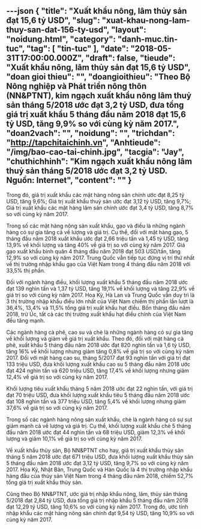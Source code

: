 ---json
{
    "title": "Xuất khẩu nông, lâm thủy sản đạt 15,6 tỷ USD",
    "slug": "xuat-khau-nong-lam-thuy-san-dat-156-ty-usd",
    "layout": "noidung.html",
    "category": "danh-muc.tin-tuc",
    "tag": [
        "tin-tuc"
    ],
    "date": "2018-05-31T17:00:00.000Z",
    "draft": false,
    "tieude": "Xuất khẩu nông, lâm thủy sản đạt 15,6 tỷ USD",
    "doan gioi thieu": "",
    "doangioithieu": "Theo Bộ Nông nghiệp và Phát triển nông thôn (NN&PTNT), kim ngạch xuất khẩu nông lâm thuỷ sản tháng 5/2018 ước đạt 3,2 tỷ USD, đưa tổng giá trị xuất khẩu 5 tháng đầu năm 2018 đạt 15,6 tỷ USD, tăng 9,9% so với cùng kỳ năm 2017.",
    "doan2vach": "",
    "noidung": "",
    "trichdan": "http://tapchitaichinh.vn",
    "Anhtieude": "/img/bao-cao-tai-chinh.jpg",
    "tacgia": "Jay",
    "chuthichhinh": "Kim ngạch xuất khẩu nông lâm thuỷ sản tháng 5/2018 ước đạt 3,2 tỷ USD. Nguồn: Internet",
    "__content__": ""
}
---
<p><span style="font-size:14px">Trong đ&oacute;, gi&aacute; trị&nbsp;xuất khẩu&nbsp;c&aacute;c mặt h&agrave;ng n&ocirc;ng sản ch&iacute;nh ước đạt 8,25 tỷ USD, tăng 9,6%; Gi&aacute; trị xuất khẩu thuỷ sản ước đạt 3,12 tỷ USD, tăng 9,7%; Gi&aacute; trị xuất khẩu c&aacute;c mặt h&agrave;ng l&acirc;m sản ch&iacute;nh ước đạt 3,4 tỷ USD, tăng 8,7% so với c&ugrave;ng kỳ năm 2017.</span></p>

<p><span style="font-size:14px">Trong số c&aacute;c mặt h&agrave;ng n&ocirc;ng sản xuất khẩu, gạo v&agrave; điều l&agrave; những ng&agrave;nh h&agrave;ng c&oacute; sự gia tăng cả về lượng v&agrave; gi&aacute; trị. Cụ thể, đối với mặt h&agrave;ng gạo, 5 th&aacute;ng đầu năm 2018 xuất khẩu ước đạt 2,66 triệu tấn v&agrave; 1,45 tỷ USD, tăng 13,9% về khối lượng v&agrave; tăng 40% về gi&aacute; trị so với c&ugrave;ng kỳ năm 2017. Gi&aacute; gạo xuất khẩu b&igrave;nh qu&acirc;n 4 th&aacute;ng đầu năm 2018 đạt 503 USD/tấn, tăng 12,9% so với c&ugrave;ng kỳ năm 2017. Trung Quốc vẫn tiếp tục đứng vị tr&iacute; thứ nhất về&nbsp;thị trường&nbsp;nhập khẩu&nbsp;gạo của Việt Nam trong 4 th&aacute;ng đầu năm 2018 với 33,5% thị phần.</span></p>

<p><span style="font-size:14px">Đối với ng&agrave;nh h&agrave;ng điều, khối lượng xuất khẩu 5 th&aacute;ng đầu năm 2018 ước đạt 139 ngh&igrave;n tấn v&agrave; 1,37 tỷ USD, tăng 19,1% về khối lượng v&agrave; tăng 22,9% về gi&aacute; trị so với c&ugrave;ng kỳ năm 2017. Hoa Kỳ, H&agrave; Lan v&agrave; Trung Quốc vẫn duy tr&igrave; l&agrave; 3 thị trường nhập khẩu điều lớn nhất của Việt Nam chiếm thị phần lần lượt l&agrave; 36,4%, 13,4% v&agrave; 11,5% tổng gi&aacute; trị xuất khẩu hạt điều. Bốn th&aacute;ng đầu năm 2018, trừ &Uacute;c, tất cả c&aacute;c thị trường xuất khẩu hạt điều ch&iacute;nh của Việt Nam đều tăng mạnh.</span></p>

<p><span style="font-size:14px">C&aacute;c ng&agrave;nh h&agrave;ng c&agrave; ph&ecirc;, cao su v&agrave; ch&egrave; l&agrave; những ng&agrave;nh h&agrave;ng c&oacute; sự gia tăng về khối lượng v&agrave; giảm về gi&aacute; trị xuất khẩu. Theo đ&oacute;, đối với mặt h&agrave;ng c&agrave; ph&ecirc;, xuất khẩu 5 th&aacute;ng đầu năm 2018 ước đạt 820 ngh&igrave;n tấn v&agrave; 1,6 tỷ USD, tăng 16% về khối lượng nhưng giảm tăng 0,8% về gi&aacute; trị so với c&ugrave;ng kỳ năm 2017. Đối với mặt h&agrave;ng cao su, th&aacute;ng 5/2017 đạt 93 ngh&igrave;n tấn với gi&aacute; trị đạt 133 triệu USD, đưa khối lượng xuất khẩu cao su 5 th&aacute;ng đầu năm 2018 ước đạt 424 ngh&igrave;n tấn v&agrave; 620 triệu USD, tăng 17,4% về khối lượng nhưng giảm 12,4% về gi&aacute; trị so với c&ugrave;ng kỳ năm 2017.</span></p>

<p><span style="font-size:14px">Khối lượng ti&ecirc;u xuất khẩu th&aacute;ng 5 năm 2018 ước đạt 22 ngh&igrave;n tấn, với gi&aacute; trị đạt 70 triệu USD, đưa khối lượng xuất khẩu ti&ecirc;u 5 th&aacute;ng đầu năm 2018 ước đạt 108 ngh&igrave;n tấn v&agrave; 377 triệu USD, tăng 5,4% về khối lượng nhưng giảm 37,6% về gi&aacute; trị so với c&ugrave;ng kỳ năm 2017.</span></p>

<p><span style="font-size:14px">Trong số c&aacute;c ng&agrave;nh h&agrave;ng n&ocirc;ng sản xuất khẩu, ch&egrave; l&agrave; ng&agrave;nh h&agrave;ng c&oacute; sự sụt giảm mạnh cả về lượng v&agrave; gi&aacute; trị. Cụ thể, khối lượng xuất khẩu ch&egrave; 5 th&aacute;ng đầu năm 2018 ước đạt 44 ngh&igrave;n tấn v&agrave; 68 triệu USD, giảm 12,3% về khối lượng v&agrave; giảm 10,1% về gi&aacute; trị so với c&ugrave;ng kỳ năm 2017.</span></p>

<p><span style="font-size:14px">Về xuất khẩu thủy sản, Bộ NN&amp;PTNT cho hay, gi&aacute; trị xuất khẩu thủy sản th&aacute;ng 5 năm 2018 ước đạt 671 triệu USD, đưa khối lượng xuất khẩu thủy sản 5 th&aacute;ng đầu năm 2018 ước đạt 3,12 tỷ USD, tăng 9,7% so với c&ugrave;ng kỳ năm 2017. Hoa Kỳ, Nhật Bản, Trung Quốc v&agrave; H&agrave;n Quốc l&agrave; 4 thị trường nhập khẩu h&agrave;ng đầu của thủy sản Việt Nam trong 4 th&aacute;ng đầu năm 2018, chiếm 52,7% tổng gi&aacute; trị xuất khẩu thủy sản.</span></p>

<p><span style="font-size:14px">Cũng theo Bộ NN&amp;PTNT, ước gi&aacute; trị nhập khẩu n&ocirc;ng, l&acirc;m, thủy sản th&aacute;ng 5/2018 đạt 2,84 tỷ USD, đưa tổng gi&aacute; trị nhập khẩu 5 th&aacute;ng đầu năm 2018 đạt 12,29 tỷ USD, tăng 10,6% so với c&ugrave;ng kỳ năm 2017. Trong đ&oacute;, ước t&iacute;nh nhập khẩu c&aacute;c mặt h&agrave;ng n&ocirc;ng sản ch&iacute;nh đạt 9,54 tỷ USD, tăng 10,9% so với c&ugrave;ng kỳ năm 2017.</span></p>

